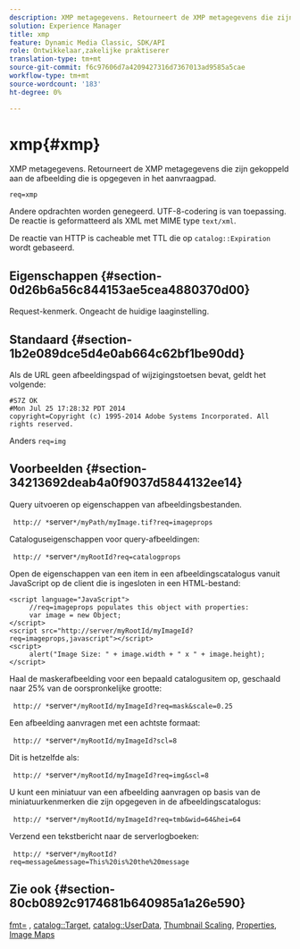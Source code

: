 ```yaml
---
description: XMP metagegevens. Retourneert de XMP metagegevens die zijn gekoppeld aan de afbeelding die is opgegeven in het aanvraagpad.
solution: Experience Manager
title: xmp
feature: Dynamic Media Classic, SDK/API
role: Ontwikkelaar,zakelijke praktiserer
translation-type: tm+mt
source-git-commit: f6c97606d7a4209427316d7367013ad9585a5cae
workflow-type: tm+mt
source-wordcount: '183'
ht-degree: 0%

---
```



# xmp{#xmp}

XMP metagegevens. Retourneert de XMP metagegevens die zijn gekoppeld aan de afbeelding die is opgegeven in het aanvraagpad.

`req=xmp`

Andere opdrachten worden genegeerd. UTF-8-codering is van toepassing. De reactie is geformatteerd als XML met MIME type `text/xml`.

De reactie van HTTP is cacheable met TTL die op `catalog::Expiration` wordt gebaseerd.

## Eigenschappen {#section-0d26b6a56c844153ae5cea4880370d00}

Request-kenmerk. Ongeacht de huidige laaginstelling.

## Standaard {#section-1b2e089dce5d4e0ab664c62bf1be90dd}

Als de URL geen afbeeldingspad of wijzigingstoetsen bevat, geldt het volgende:

```
#S7Z OK 
#Mon Jul 25 17:28:32 PDT 2014 
copyright=Copyright (c) 1995-2014 Adobe Systems Incorporated. All rights reserved.
```

Anders `req=img`

## Voorbeelden {#section-34213692deab4a0f9037d5844132ee14}

Query uitvoeren op eigenschappen van afbeeldingsbestanden.

` http:// *`server`*/myPath/myImage.tif?req=imageprops`

Cataloguseigenschappen voor query-afbeeldingen:

` http:// *`server`*/myRootId?req=catalogprops`

Open de eigenschappen van een item in een afbeeldingscatalogus vanuit JavaScript op de client die is ingesloten in een HTML-bestand:

```
<script language="JavaScript"> 
     //req=imageprops populates this object with properties: 
     var image = new Object; 
</script> 
<script src="http://server/myRootId/myImageId?req=imageprops,javascript"></script> 
<script> 
     alert("Image Size: " + image.width + " x " + image.height); 
</script>
```

Haal de maskerafbeelding voor een bepaald catalogusitem op, geschaald naar 25% van de oorspronkelijke grootte:

` http:// *`server`*/myRootId/myImageId?req=mask&scale=0.25`

Een afbeelding aanvragen met een achtste formaat:

` http:// *`server`*/myRootId/myImageId?scl=8`

Dit is hetzelfde als:

` http:// *`server`*/myRootId/myImageId?req=img&scl=8`

U kunt een miniatuur van een afbeelding aanvragen op basis van de miniatuurkenmerken die zijn opgegeven in de afbeeldingscatalogus:

` http:// *`server`*/myRootId/myImageId?req=tmb&wid=64&hei=64`

Verzend een tekstbericht naar de serverlogboeken:

` http:// *`server`*/myRootId?req=message&message=This%20is%20the%20message`

## Zie ook {#section-80cb0892c9174681b640985a1a26e590}

[fmt=](../../../../../../is-api/http-ref/image-serving-api-ref/c-http-protocol-reference/c-command-reference/r-is-http-fmt.md#reference-cdf10043423b45ba9fe15157fb3ae37a) ,  [catalog::Target](/help/aem-is-ir-api/is-api/image-catalog/image-serving-api-ref/c-image-catalog-reference/c-image-svg-data-reference/c-image-data-reference/r-targets-cat.md),  [catalog::UserData](/help/aem-is-ir-api/is-api/image-catalog/image-serving-api-ref/c-image-catalog-reference/c-image-svg-data-reference/c-image-data-reference/r-userdata-cat.md),  [Thumbnail Scaling](../../../../../../is-api/http-ref/image-serving-api-ref/c-http-protocol-reference/c-notes-on-server-behavior/r-thumbnail-scaling.md#reference-0f71817f721d4913b34816758d69b07f),  [Properties](../../../../../../is-api/http-ref/image-serving-api-ref/c-http-protocol-reference/c-response-data/c-properties/c-properties.md#concept-49c609fd6de942cab422ee412353c9d9),  [Image Maps](../../../../../../is-api/http-ref/image-serving-api-ref/c-http-protocol-reference/c-syntax-and-features/r-image-maps.md#reference-ff7d1bac2a064104b0c508a81316fdab)
